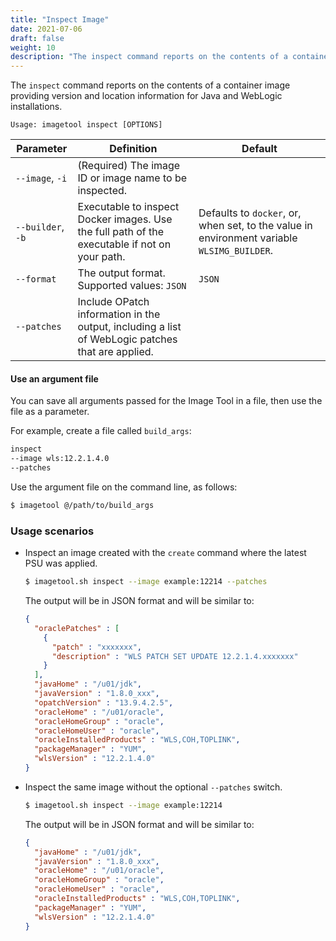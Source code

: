 ```yaml
---
title: "Inspect Image"
date: 2021-07-06
draft: false
weight: 10
description: "The inspect command reports on the contents of a container image."
---
```


The `inspect` command reports on the contents of a container image providing version and location information for Java
and WebLogic installations.

```
Usage: imagetool inspect [OPTIONS]
```

| Parameter | Definition | Default |
| --- | --- | --- |
| `--image`, `-i` | (Required) The image ID or image name to be inspected.  |   |
| `--builder`, `-b` | Executable to inspect Docker images. Use the full path of the executable if not on your path. | Defaults to `docker`, or, when set, to the value in environment variable `WLSIMG_BUILDER`. |
| `--format` | The output format. Supported values: `JSON` | `JSON`  |
| `--patches` | Include OPatch information in the output, including a list of WebLogic patches that are applied.  |   |

#### Use an argument file

You can save all arguments passed for the Image Tool in a file, then use the file as a parameter.

For example, create a file called `build_args`:

```bash
inspect
--image wls:12.2.1.4.0
--patches
```

Use the argument file on the command line, as follows:

```bash
$ imagetool @/path/to/build_args
```

### Usage scenarios

- Inspect an image created with the `create` command where the latest PSU was applied.
    ```bash
    $ imagetool.sh inspect --image example:12214 --patches
    ```
  The output will be in JSON format and will be similar to:
    ```json
    {
      "oraclePatches" : [
        {
          "patch" : "xxxxxxx",
          "description" : "WLS PATCH SET UPDATE 12.2.1.4.xxxxxxx"
        }
      ],
      "javaHome" : "/u01/jdk",
      "javaVersion" : "1.8.0_xxx",
      "opatchVersion" : "13.9.4.2.5",
      "oracleHome" : "/u01/oracle",
      "oracleHomeGroup" : "oracle",
      "oracleHomeUser" : "oracle",
      "oracleInstalledProducts" : "WLS,COH,TOPLINK",
      "packageManager" : "YUM",
      "wlsVersion" : "12.2.1.4.0"
    }
    ```

- Inspect the same image without the optional `--patches` switch.
    ```bash
    $ imagetool.sh inspect --image example:12214
    ```
  The output will be in JSON format and will be similar to:
    ```json
    {
      "javaHome" : "/u01/jdk",
      "javaVersion" : "1.8.0_xxx",
      "oracleHome" : "/u01/oracle",
      "oracleHomeGroup" : "oracle",
      "oracleHomeUser" : "oracle",
      "oracleInstalledProducts" : "WLS,COH,TOPLINK",
      "packageManager" : "YUM",
      "wlsVersion" : "12.2.1.4.0"
    }
    ```
